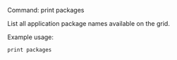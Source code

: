Command: print packages 

List all application package names available on the grid.

Example usage:

    print packages

